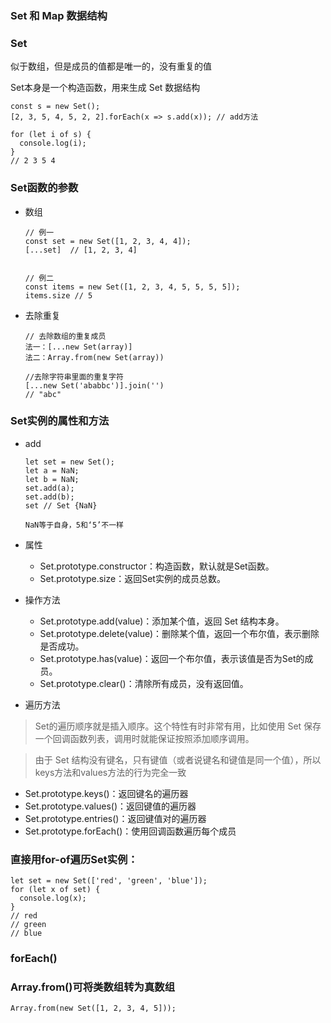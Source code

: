 ### Set 和 Map 数据结构
### Set
似于数组，但是成员的值都是唯一的，没有重复的值

Set本身是一个构造函数，用来生成 Set 数据结构
      
    const s = new Set();
    [2, 3, 5, 4, 5, 2, 2].forEach(x => s.add(x)); // add方法

    for (let i of s) {
      console.log(i);
    }
    // 2 3 5 4

### Set函数的参数
- 数组

      // 例一
      const set = new Set([1, 2, 3, 4, 4]);
      [...set]  // [1, 2, 3, 4]


      // 例二
      const items = new Set([1, 2, 3, 4, 5, 5, 5, 5]);
      items.size // 5
- 去除重复

      // 去除数组的重复成员
      法一：[...new Set(array)] 
      法二：Array.from(new Set(array))

      //去除字符串里面的重复字符
      [...new Set('ababbc')].join('')
      // "abc"

### Set实例的属性和方法
- add

      let set = new Set();
      let a = NaN;
      let b = NaN;
      set.add(a);
      set.add(b);
      set // Set {NaN}

      NaN等于自身，5和‘5’不一样
- 属性
  - Set.prototype.constructor：构造函数，默认就是Set函数。
  - Set.prototype.size：返回Set实例的成员总数。
- 操作方法
  - Set.prototype.add(value)：添加某个值，返回 Set 结构本身。
  - Set.prototype.delete(value)：删除某个值，返回一个布尔值，表示删除是否成功。
  - Set.prototype.has(value)：返回一个布尔值，表示该值是否为Set的成员。
  - Set.prototype.clear()：清除所有成员，没有返回值。
- 遍历方法
>Set的遍历顺序就是插入顺序。这个特性有时非常有用，比如使用 Set 保存一个回调函数列表，调用时就能保证按照添加顺序调用。

>由于 Set 结构没有键名，只有键值（或者说键名和键值是同一个值），所以keys方法和values方法的行为完全一致
  - Set.prototype.keys()：返回键名的遍历器
  - Set.prototype.values()：返回键值的遍历器
  - Set.prototype.entries()：返回键值对的遍历器
  - Set.prototype.forEach()：使用回调函数遍历每个成员

### 直接用for-of遍历Set实例：
    let set = new Set(['red', 'green', 'blue']);
    for (let x of set) {
      console.log(x);
    }
    // red
    // green
    // blue
### forEach()
### Array.from()可将类数组转为真数组
    Array.from(new Set([1, 2, 3, 4, 5]));
